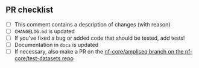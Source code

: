 <!--
# nf-core/ampliseq pull request

Many thanks for contributing to nf-core/ampliseq!

Please fill in the appropriate checklist below (delete whatever is not relevant).
These are the most common things requested on pull requests (PRs).

Remember that PRs should be made against the dev branch, unless you're preparing a pipeline release.

Learn more about contributing: [CONTRIBUTING.md](https://github.com/nf-core/ampliseq/tree/master/.github/CONTRIBUTING.md)
-->

## PR checklist

- [ ] This comment contains a description of changes (with reason)
- [ ] `CHANGELOG.md` is updated
- [ ] If you've fixed a bug or added code that should be tested, add tests!
- [ ] Documentation in `docs` is updated
- [ ] If necessary, also make a PR on the [nf-core/ampliseq branch on the nf-core/test-datasets repo](https://github.com/nf-core/test-datasets/pull/new/nf-core/ampliseq)
